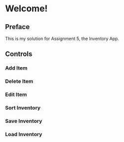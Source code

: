 # Welcome!

## Preface
This is my solution for Assignment 5, the Inventory
App.

## Controls

### Add Item

### Delete Item

### Edit Item

### Sort Inventory

### Save Inventory

### Load Inventory

